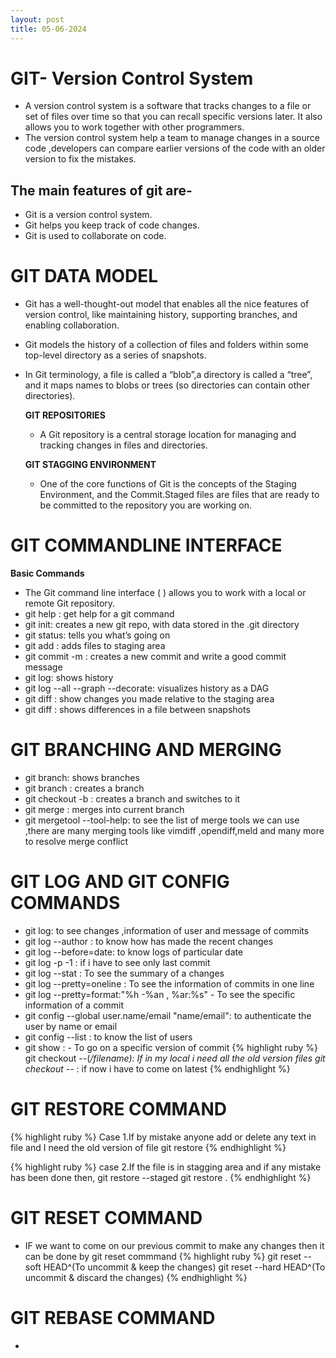 ```yaml
---
layout: post
title: 05-06-2024
---
```

#       GIT- Version Control System
-  A version control system is a software that tracks changes to a file or set of files over time so that you can recall specific versions later. It also allows you to work together with other programmers.
- The version control system help a team to manage changes in a source code ,developers can compare earlier versions of the code with an older version to fix the mistakes.

## The main  features of git  are-
- Git is a version control system.
- Git helps you keep track of code changes.
- Git is used to collaborate on code.

# GIT DATA MODEL
- Git has a well-thought-out model that enables all the nice features of version control, like maintaining history, supporting branches, and enabling collaboration.

- Git models the history of a collection of files and folders within some top-level directory as a series of snapshots.
- In Git terminology, a file is called a “blob”,a directory is called a “tree”, and it maps names to blobs or trees (so directories can contain other directories).
 
  **GIT REPOSITORIES**
  - A Git repository is a central storage location for managing and tracking changes in files and directories.
   
  **GIT STAGGING ENVIRONMENT**
  - One of the core functions of Git is the concepts of the Staging Environment, and the Commit.Staged files are files that are ready to be committed to the repository you are working on.



# GIT COMMANDLINE INTERFACE
**Basic Commands**
- The Git command line interface (  ) allows you to work with a local or remote Git repository.
- git  help <command>: get help for a git command
- git init: creates a new git repo, with data stored in the .git directory
- git status: tells you what’s going on
- git add <filename>: adds files to staging area
- git commit -m : creates a new commit and write a good commit message
- git log: shows  history
- git log --all --graph --decorate: visualizes history as a DAG
- git diff <filename>: show changes you made relative to the staging area
- git diff <revision> <filename>: shows differences in a file between snapshots

# GIT BRANCHING AND MERGING 

- git branch: shows branches
- git branch <name>: creates a branch
- git checkout -b <name>: creates a branch and switches to it
- git merge <branch name>: merges into current branch
- git mergetool --tool-help: to see the list of merge tools we can use ,there are many merging tools like vimdiff ,opendiff,meld and many more to resolve merge conflict

# GIT LOG AND GIT CONFIG COMMANDS
- git log: to see changes ,information of user and message of commits
- git log --author : to know how has made the recent changes
- git log --before=date: to know logs of particular date
- git log -p -1 : if i have to see only last commit
- git log --stat : To see the summary of a changes
- git log --pretty=oneline : To see the information of commits in one line
- git log --pretty=format:"%h -%an , %ar:%s" - To see the specific information of a commit
- git config --global user.name/email "name/email": to authenticate the user by name or email
- git config --list : to know the list of users
- git show <commitid>: <path of file>- To go on a specific version of commit
{% highlight ruby %}
 git checkout <commitid> --(*/filename): If in my local i need all the old version files
 git checkout <latestbranch> --* : if now i have to come on latest 
{% endhighlight %}
 
# GIT RESTORE COMMAND
{% highlight ruby %}
 Case 1.If by mistake anyone add or delete any text in file and I need the old version of file  git restore <filename>
{% endhighlight %}

{% highlight ruby %}
  case 2.If the file is in stagging area and if any mistake has been done then,
  git restore --staged <filename>
  git restore .
{% endhighlight %}

# GIT RESET COMMAND
- IF we want to come on our previous commit to make any changes then it can be done by git reset commmand
{% highlight ruby %}
  git reset --soft HEAD^(To uncommit & keep the changes)
  git reset --hard HEAD^(To uncommit & discard the changes)
{% endhighlight %}

# GIT REBASE COMMAND
- 





